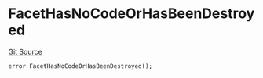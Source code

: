 # FacetHasNoCodeOrHasBeenDestroyed
[Git Source](https://github.com/thrackle-io/rules-engine/blob/977acada486f4d8e6eb8170b55a9be84cb27aa08/src/client/token/handler/diamond/HandlerDiamond.sol)


```solidity
error FacetHasNoCodeOrHasBeenDestroyed();
```

